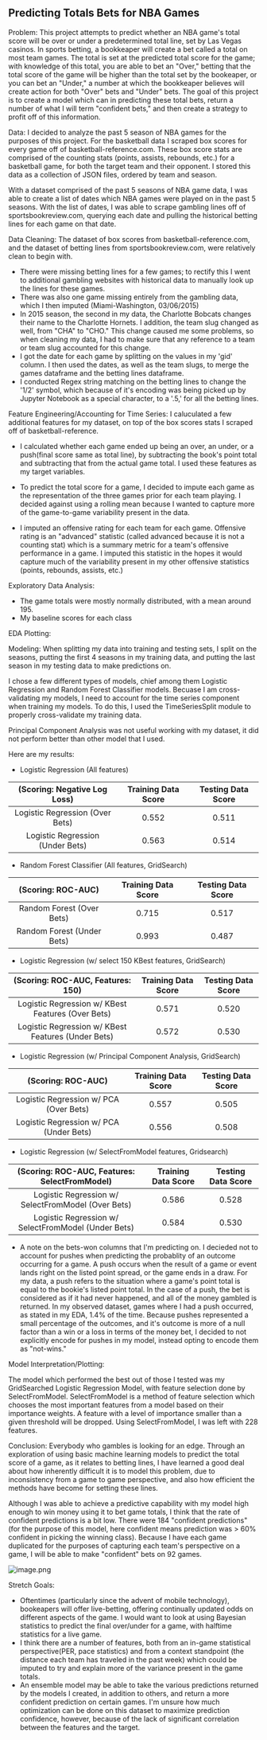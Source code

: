 ## Predicting Totals Bets for NBA Games

Problem: This project attempts to predict whether an NBA game's total score will be over or under a predetermined total line, 
set by Las Vegas casinos. In sports betting, a bookkeaper will create a bet called a total on most team games. The total is set at the predicted total score for the game; with knowledge of this total, you are able to bet an "Over," betting that the total score of the game will be higher than the total set by the bookeaper, or you can bet an "Under," a number at which the bookkeaper believes will create action for both "Over" bets and "Under" bets. The goal of this project is to create a model which can in predicting these total bets, return a number of what I will term "confident bets," and then create a strategy to profit off of this information. 


Data: I decided to analyze the past 5 season of NBA games for the purposes of this project. For the basketball data I scraped box scores for every game off of basketball-reference.com. These box score stats are comprised of the counting stats (points, assists, rebounds, etc.) for a basketball game, for both the target team and their opponent. I stored this data as a collection of JSON files, ordered by team and season.

With a dataset comprised of the past 5 seasons of NBA game data, I was able to create a list of dates which NBA games were played on in the past 5 seasons. With the list of dates, I was able to scrape gambling lines off of sportsbookreview.com, querying each date and pulling the historical betting lines for each game on that date. 


Data Cleaning: The dataset of box scores from basketball-reference.com, and the dataset of betting lines from sportsbookreview.com, were relatively clean to begin with. 
- There were missing betting lines for a few games; to rectify this I went to additional gambling websites with historical data to manually look up the lines for these games. 
- There was also one game missing entirely from the gambling data, which I then imputed (Miami-Washington, 03/06/2015)
- In 2015 season, the second in my data, the Charlotte Bobcats changes their name to the Charlotte Hornets. I addition, the team slug changed as well, from "CHA" to "CHO." This change caused me some problems, so when cleaning my data, I had to make sure that any reference to a team or team slug accounted for this change.
- I got the date for each game by splitting on the values in my 'gid' column. I then used the dates, as well as the team slugs, to merge the games dataframe and the betting lines dataframe.
- I conducted Regex string matching on the betting lines to change the '1/2' symbol, which because of it's encoding was being picked up by Jupyter Notebook as a special character, to a '.5,' for all the betting lines.


Feature Engineering/Accounting for Time Series: I caluculated a few additional features for my dataset, on top of the box scores stats I scraped off of basketball-reference. 

- I calculated whether each game ended up being an over, an under, or a push(final score same as total line), by subtracting the book's point total and subtracting that from the actual game total. I used these features as my target variables. 

- To predict the total score for a game, I decided to impute each game as the representation of the three games prior for each team playing. I decided against using a rolling mean because I wanted to capture more of the game-to-game variability present in the data.

- I imputed an offensive rating for each team for each game. Offensive rating is an "advanced" statistic (called advanced because it is not a counting stat) which is a summary metric for a team's offensive performance in a game. I imputed this statistic in the hopes it would capture much of the variability present in my other offensive statistics (points, rebounds, assists, etc.)


Exploratory Data Analysis: 
- The game totals were mostly normally distributed, with a mean around 195.
- My baseline scores for each class 

EDA Plotting:

Modeling: When splitting my data into training and testing sets, I split on the seasons, putting the first 4 seasons in my training data, and putting the last season in my testing data to make predictions on. 

I chose a few different types of models, chief among them Logistic Regression and Random Forest Classifier models. Becuase I am cross-validating my models, I need to account for the time series component when training my models. To do this, I used the TimeSeriesSplit module to properly cross-validate my training data. 

Principal Component Analysis was not useful working with my dataset, it did not perform better than other model that I used.

Here are my results:

- Logistic Regression (All features)

|   (Scoring: Negative Log Loss)   | Training Data Score | Testing Data Score |
|:--------------------------------:|:-------------------:|:------------------:|
|  Logistic Regression (Over Bets) |        0.552        |        0.511       |
| Logistic Regression (Under Bets) |        0.563        |        0.514       |

- Random Forest Classifier (All features, GridSearch)

|     (Scoring: ROC-AUC)     | Training Data Score | Testing Data Score |
|:--------------------------:|:-------------------:|:------------------:|
|  Random Forest (Over Bets) |        0.715        |        0.517       |
| Random Forest (Under Bets) |        0.993        |        0.487       |

- Logistic Regression (w/ select 150 KBest features, GridSearch)

|          (Scoring: ROC-AUC, Features: 150)         | Training Data Score | Testing Data Score |
|:--------------------------------------------------:|:-------------------:|:------------------:|
|  Logistic Regression w/ KBest Features (Over Bets) |        0.571        |        0.520       |
| Logistic Regression w/ KBest Features (Under Bets) |        0.572        |        0.530       |

- Logistic Regression (w/ Principal Component Analysis, GridSearch)

|            (Scoring: ROC-AUC)           | Training Data Score | Testing Data Score |
|:---------------------------------------:|:-------------------:|:------------------:|
|  Logistic Regression w/ PCA (Over Bets) |        0.557        |        0.505       |
| Logistic Regression w/ PCA (Under Bets) |        0.556        |        0.508       |

- Logistic Regression (w/ SelectFromModel features, Gridsearch)

|    (Scoring: ROC-AUC, Features: SelectFromModel)    | Training Data Score | Testing Data Score |
|:---------------------------------------------------:|:-------------------:|:------------------:|
|  Logistic Regression w/ SelectFromModel (Over Bets) |        0.586        |        0.528       |
| Logistic Regression w/ SelectFromModel (Under Bets) |        0.584        |        0.530       |

- A note on the bets-won columns that I'm predicting on. I decieded not to account for pushes when predicting the probablity of an outcome occurring for a game. A push occurs when the result of a game or event lands right on the listed point spread, or the game ends in a draw. For my data, a push refers to the situation where a game's point total is equal to the bookie's listed point total. In the case of a push, the bet is considered as if it had never happened, and all of the money gambled is returned. In my observed dataset, games where I had a push occurred, as stated in my EDA, 1.4% of the time. Because pushes represented a small percentage of the outcomes, and it's outcome is more of a null factor than a win or a loss in terms of the money bet, I decided to not explicitly encode for pushes in my model, instead opting to encode them as "not-wins."



Model Interpretation/Plotting: 

The model which performed the best out of those I tested was my GridSearched Logistic Regression Model, with feature selection done by SelectFromModel. SelectFromModel is a method of feature selection which chooses the most important features from a model based on their importance weights. A feature with a level of importance smaller than a given threshold will be dropped. Using SelectFromModel, I was left with 228 features.

Conclusion:
Everybody who gambles is looking for an edge. Through an exploration of using basic machine learning models to predict the total score of a game, as it relates to betting lines, I have learned a good deal about how inherently difficult it is to model this problem, due to inconsistency from a game to game perspective, and also how efficient the methods have become for setting these lines. 

Although I was able to achieve a predictive capability with my model high enough to win money using it to bet game totals, I think that the rate of confident predictions is a bit low. There were 184 "confident predictions" (for the purpose of this model, here confident means prediction was > 60% confident in picking the winning class). Because I have each game duplicated for the purposes of capturing each team's perspective on a game, I will be able to make "confident" bets on 92 games. 

![image.png](attachment:image.png)



Stretch Goals: 
- Oftentimes (particularly since the advent of mobile technology), bookeapers will offer live-betting, offering continually updated odds on different aspects of the game. I would want to look at using Bayesian statistics to predict the final over/under for a game, with halftime statistics for a live game.
- I think there are a number of features, both from an in-game statistical perspective(PER, pace statistics) and from a context standpoint (the distance each team has traveled in the past week) which could be imputed to try and explain more of the variance present in the game totals.
- An ensemble model may be able to take the various predictions returned by the models I created, in addition to others, and return a more confident prediction on certain games. I'm unsure how much optimization can be done on this dataset to maximize prediction confidence, however, because of the lack of significant correlation between the features and the target.


